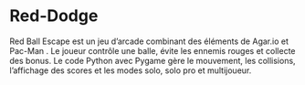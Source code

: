 # Red-Dodge
Red Ball Escape est un jeu d’arcade combinant des éléments de Agar.io  et Pac-Man . Le joueur contrôle une balle, évite les ennemis rouges et collecte des bonus.  Le code Python avec Pygame gère le mouvement, les collisions, l’affichage des scores et les modes solo, solo pro et multijoueur.
